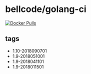 # bellcode/golang-ci

[![Docker Pulls](https://img.shields.io/docker/pulls/bellcode/golang-ci.svg)](https://hub.docker.com/r/bellcode/golang-ci/)

## tags

- 1.10-2018090701
- 1.9-2018051001
- 1.9-2018041101
- 1.9-2018011501
